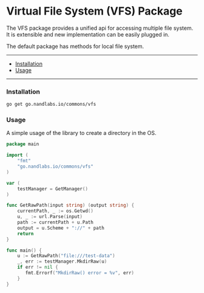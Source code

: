 # Virtual File System (VFS) Package
The VFS package provides a unified api for accessing multiple file system. It is extensible and new implementation can be
easily plugged in.

The default package has methods for local file system.

---
- [Installation](#installation)
- [Usage](#usage)
---

### Installation
```bash
go get go.nandlabs.io/commons/vfs
```

### Usage
A simple usage of the library to create a directory in the OS.

```go
package main

import (
    "fmt"
    "go.nandlabs.io/commons/vfs"
)

var (
    testManager = GetManager()
)

func GetRawPath(input string) (output string) {
    currentPath, _ := os.Getwd()
    u, _ := url.Parse(input)
    path := currentPath + u.Path
    output = u.Scheme + "://" + path
    return
}

func main() {
    u := GetRawPath("file:///test-data")
    _, err := testManager.MkdirRaw(u)
    if err != nil {
       fmt.Errorf("MkdirRaw() error = %v", err)
    }
}
```